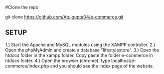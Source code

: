 ﻿#Clone the repo 

git clone https://github.com/Atulgupta04/e-commerce.git

## SETUP

1.) Start the Apache and MySQL modules using the XAMPP controller.
2.) Open the phpMyAdmin and create a database "lifestylestore". 
3.) Open the htdocs folder in the xampp folder. Copy paste the folder e-commerce in htdocs folder.
4.) Open the browser (chrome), type localhost/e-commerce/index.php and you should see the index page of the website.

